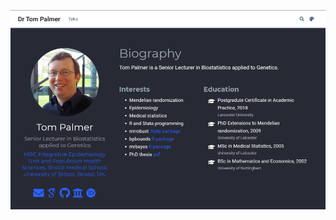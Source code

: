  
[<img src="https://github.com/remlapmot/remlapmot/blob/eec165195a3dfeeb670c0b9c8847513c45b7024d/img/ghpages-screenshot.png" alt="Screenshot of the homepage of Tom Palmer's website.">](https://remlapmot.github.io/)
